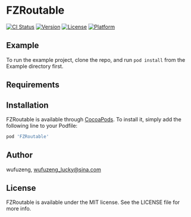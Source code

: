 # FZRoutable

[![CI Status](https://img.shields.io/travis/wufuzeng/FZRoutable.svg?style=flat)](https://travis-ci.org/wufuzeng/FZRoutable)
[![Version](https://img.shields.io/cocoapods/v/FZRoutable.svg?style=flat)](https://cocoapods.org/pods/FZRoutable)
[![License](https://img.shields.io/cocoapods/l/FZRoutable.svg?style=flat)](https://cocoapods.org/pods/FZRoutable)
[![Platform](https://img.shields.io/cocoapods/p/FZRoutable.svg?style=flat)](https://cocoapods.org/pods/FZRoutable)

## Example

To run the example project, clone the repo, and run `pod install` from the Example directory first.

## Requirements

## Installation

FZRoutable is available through [CocoaPods](https://cocoapods.org). To install
it, simply add the following line to your Podfile:

```ruby
pod 'FZRoutable'
```

## Author

wufuzeng, wufuzeng_lucky@sina.com

## License

FZRoutable is available under the MIT license. See the LICENSE file for more info.
